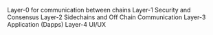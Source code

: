 Layer-0 for communication between chains
Layer-1 Security and Consensus
Layer-2 Sidechains and Off Chain Communication
Layer-3 Application (Dapps)
Layer-4 UI/UX
